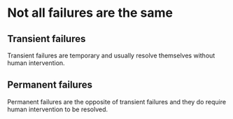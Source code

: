 # Not all failures are the same

## Transient failures

Transient failures are temporary and usually resolve themselves without human intervention.

## Permanent failures

Permanent failures are the opposite of transient failures and they do require human intervention to be resolved.
